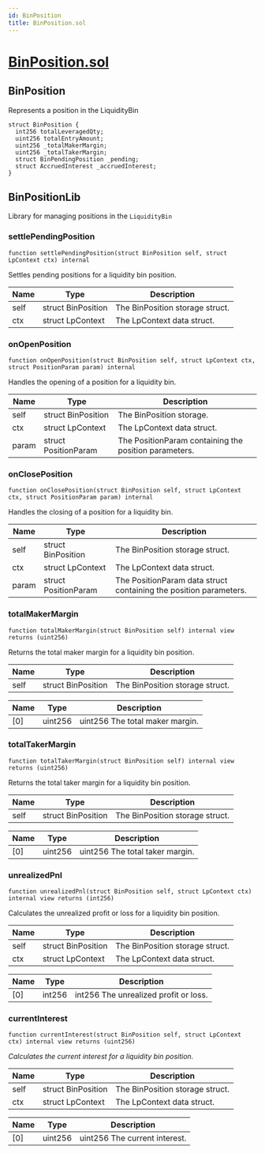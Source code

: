 ```yaml
---
id: BinPosition
title: BinPosition.sol
---
```

# [BinPosition.sol](https://github.com/chromatic-protocol/contracts/tree/main/contracts/core/external/liquidity/BinPosition.sol)

## BinPosition

Represents a position in the LiquidityBin

```solidity
struct BinPosition {
  int256 totalLeveragedQty;
  uint256 totalEntryAmount;
  uint256 _totalMakerMargin;
  uint256 _totalTakerMargin;
  struct BinPendingPosition _pending;
  struct AccruedInterest _accruedInterest;
}
```

## BinPositionLib

Library for managing positions in the `LiquidityBin`

### settlePendingPosition

```solidity
function settlePendingPosition(struct BinPosition self, struct LpContext ctx) internal
```

Settles pending positions for a liquidity bin position.

| Name | Type | Description |
| ---- | ---- | ----------- |
| self | struct BinPosition | The BinPosition storage struct. |
| ctx | struct LpContext | The LpContext data struct. |

### onOpenPosition

```solidity
function onOpenPosition(struct BinPosition self, struct LpContext ctx, struct PositionParam param) internal
```

Handles the opening of a position for a liquidity bin.

| Name | Type | Description |
| ---- | ---- | ----------- |
| self | struct BinPosition | The BinPosition storage. |
| ctx | struct LpContext | The LpContext data struct. |
| param | struct PositionParam | The PositionParam containing the position parameters. |

### onClosePosition

```solidity
function onClosePosition(struct BinPosition self, struct LpContext ctx, struct PositionParam param) internal
```

Handles the closing of a position for a liquidity bin.

| Name | Type | Description |
| ---- | ---- | ----------- |
| self | struct BinPosition | The BinPosition storage struct. |
| ctx | struct LpContext | The LpContext data struct. |
| param | struct PositionParam | The PositionParam data struct containing the position parameters. |

### totalMakerMargin

```solidity
function totalMakerMargin(struct BinPosition self) internal view returns (uint256)
```

Returns the total maker margin for a liquidity bin position.

| Name | Type | Description |
| ---- | ---- | ----------- |
| self | struct BinPosition | The BinPosition storage struct. |

| Name | Type | Description |
| ---- | ---- | ----------- |
| [0] | uint256 | uint256 The total maker margin. |

### totalTakerMargin

```solidity
function totalTakerMargin(struct BinPosition self) internal view returns (uint256)
```

Returns the total taker margin for a liquidity bin position.

| Name | Type | Description |
| ---- | ---- | ----------- |
| self | struct BinPosition | The BinPosition storage struct. |

| Name | Type | Description |
| ---- | ---- | ----------- |
| [0] | uint256 | uint256 The total taker margin. |

### unrealizedPnl

```solidity
function unrealizedPnl(struct BinPosition self, struct LpContext ctx) internal view returns (int256)
```

Calculates the unrealized profit or loss for a liquidity bin position.

| Name | Type | Description |
| ---- | ---- | ----------- |
| self | struct BinPosition | The BinPosition storage struct. |
| ctx | struct LpContext | The LpContext data struct. |

| Name | Type | Description |
| ---- | ---- | ----------- |
| [0] | int256 | int256 The unrealized profit or loss. |

### currentInterest

```solidity
function currentInterest(struct BinPosition self, struct LpContext ctx) internal view returns (uint256)
```

_Calculates the current interest for a liquidity bin position._

| Name | Type | Description |
| ---- | ---- | ----------- |
| self | struct BinPosition | The BinPosition storage struct. |
| ctx | struct LpContext | The LpContext data struct. |

| Name | Type | Description |
| ---- | ---- | ----------- |
| [0] | uint256 | uint256 The current interest. |

